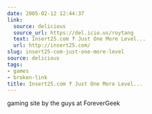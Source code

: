 ```yaml
---
date: 2005-02-12 12:44:37
link:
  source: delicious
  source_url: https://del.icio.us/roytang
  text: Insert25.com ‽ Just One More Level...
  url: http://insert25.com/
slug: insert25-com-just-one-more-level
source: delicious
tags:
- games
- broken-link
title: Insert25.com ‽ Just One More Level...
---
```


gaming site by the guys at ForeverGeek
